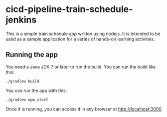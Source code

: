 # cicd-pipeline-train-schedule-jenkins

This is a simple train schedule app written using nodejs. It is intended to be used as a sample application for a series of hands-on learning activities.

## Running the app

You need a Java JDK 7 or later to run the build. You can run the build like this:

    ./gradlew build

You can run the app with this:

    ./gradlew npm_start

Once it is running, you can access it in any browser at [http://localhost:3000](http://localhost:3000)
